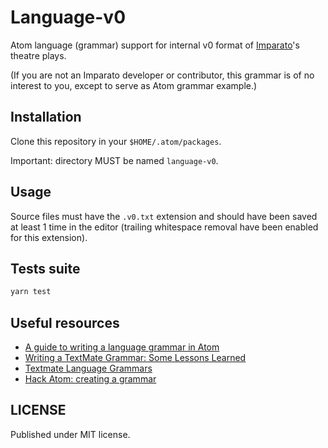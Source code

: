 # Language-v0

Atom language (grammar) support for internal v0 format of [Imparato](https://www.imparato.io)'s theatre plays.

(If you are not an Imparato developer or contributor, this grammar is of no interest to you, except to serve as Atom grammar example.)

## Installation

Clone this repository in your `$HOME/.atom/packages`.

Important: directory MUST be named `language-v0`.

## Usage

Source files must have the `.v0.txt` extension and should have been saved at least 1 time in the editor (trailing whitespace removal have been enabled for this extension).

## Tests suite

```sh
yarn test
```

## Useful resources

- [A guide to writing a language grammar in Atom](https://gist.github.com/Aerijo/b8c82d647db783187804e86fa0a604a1)
- [Writing a TextMate Grammar: Some Lessons Learned](http://www.apeth.com/nonblog/stories/textmatebundle.html)
- [Textmate Language Grammars](http://manual.macromates.com/en/language_grammars.html)
- [Hack Atom: creating a grammar](https://flight-manual.atom.io/hacking-atom/sections/creating-a-grammar/)

## LICENSE

Published under MIT license.

